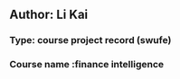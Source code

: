## Author: Li Kai 
### Type: course project record (swufe)


### Course name :finance intelligence 

